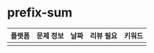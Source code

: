 # prefix-sum
| 플랫폼 | 문제 정보 | 날짜       | 리뷰 필요 | 키워드                     |
|------|-----|----------|-------|-------------------------|
|   |   |   |   |   |
